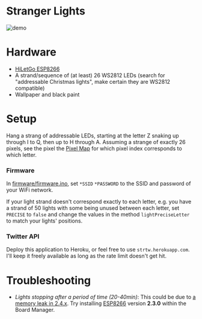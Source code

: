 # Stranger Lights

![demo](./demo.gif)

# Hardware

- [HiLetGo ESP8266](https://smile.amazon.com/HiLetgo-Internet-Development-Wireless-Micropython/dp/B010O1G1ES)
- A strand/sequence of (at least) 26 WS2812 LEDs (search for "addressable Christmas lights", make certain they are WS2812 compatible)
- Wallpaper and black paint

# Setup

Hang a strang of addressable LEDs, starting at the letter Z snaking up through I to Q, then up to H through A.
Assuming a strange of exactly 26 pixels, see the pixel the [Pixel Map](./PIXELMAP.md) for which pixel index corresponds to which letter.

### Firmware

In [firmware/firmware.ino](./firmware/firmware.ino), set `*SSID` `*PASSWORD` to the SSID and password of your WiFi network.

If your light strand doesn't correspond exactly to each letter, e.g. you have a strand of 50 lights with some being unused between each letter, set `PRECISE` to `false` and change the values in the method `lightPreciseLetter` to match your lights' positions.

### Twitter API

Deploy this application to Heroku, or feel free to use `strtw.herokuapp.com`. I'll keep it freely available as long as the rate limit doesn't get hit.

# Troubleshooting

- _Lights stopping after a period of time (20-40min)_: This could be due to [a memory leak in 2.4.x](https://github.com/esp8266/Arduino/issues/4497). Try installing [ESP8266](https://github.com/esp8266/Arduino) version **2.3.0** within the Board Manager.
